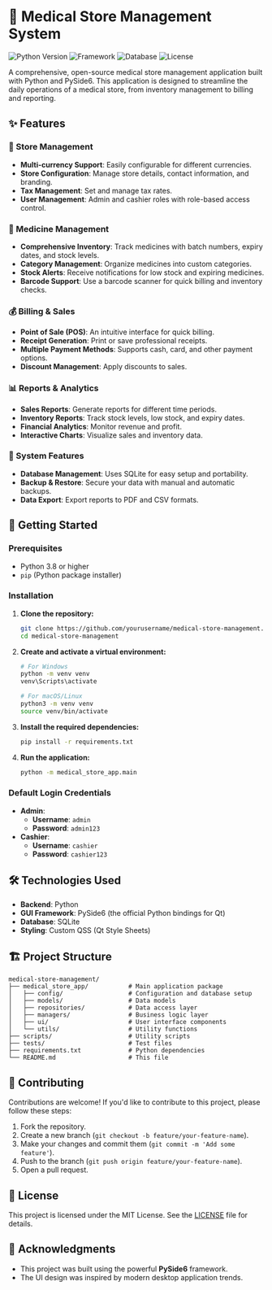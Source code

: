 # 🏥 Medical Store Management System

![Python Version](https://img.shields.io/badge/python-3.8+-blue.svg)
![Framework](https://img.shields.io/badge/Framework-PySide6-orange.svg)
![Database](https://img.shields.io/badge/Database-SQLite-blue.svg)
![License](https://img.shields.io/badge/License-MIT-green.svg)

A comprehensive, open-source medical store management application built with Python and PySide6. This application is designed to streamline the daily operations of a medical store, from inventory management to billing and reporting.

## ✨ Features

### 🏪 Store Management
- **Multi-currency Support**: Easily configurable for different currencies.
- **Store Configuration**: Manage store details, contact information, and branding.
- **Tax Management**: Set and manage tax rates.
- **User Management**: Admin and cashier roles with role-based access control.

### 💊 Medicine Management
- **Comprehensive Inventory**: Track medicines with batch numbers, expiry dates, and stock levels.
- **Category Management**: Organize medicines into custom categories.
- **Stock Alerts**: Receive notifications for low stock and expiring medicines.
- **Barcode Support**: Use a barcode scanner for quick billing and inventory checks.

### 💰 Billing & Sales
- **Point of Sale (POS)**: An intuitive interface for quick billing.
- **Receipt Generation**: Print or save professional receipts.
- **Multiple Payment Methods**: Supports cash, card, and other payment options.
- **Discount Management**: Apply discounts to sales.

### 📊 Reports & Analytics
- **Sales Reports**: Generate reports for different time periods.
- **Inventory Reports**: Track stock levels, low stock, and expiry dates.
- **Financial Analytics**: Monitor revenue and profit.
- **Interactive Charts**: Visualize sales and inventory data.

### 🔧 System Features
- **Database Management**: Uses SQLite for easy setup and portability.
- **Backup & Restore**: Secure your data with manual and automatic backups.
- **Data Export**: Export reports to PDF and CSV formats.

## 🚀 Getting Started

### Prerequisites
- Python 3.8 or higher
- `pip` (Python package installer)

### Installation
1.  **Clone the repository:**
    ```bash
    git clone https://github.com/yourusername/medical-store-management.git
    cd medical-store-management
    ```

2.  **Create and activate a virtual environment:**
    ```bash
    # For Windows
    python -m venv venv
    venv\Scripts\activate

    # For macOS/Linux
    python3 -m venv venv
    source venv/bin/activate
    ```

3.  **Install the required dependencies:**
    ```bash
    pip install -r requirements.txt
    ```

4.  **Run the application:**
    ```bash
    python -m medical_store_app.main
    ```

### Default Login Credentials
-   **Admin**:
    -   **Username**: `admin`
    -   **Password**: `admin123`
-   **Cashier**:
    -   **Username**: `cashier`
    -   **Password**: `cashier123`

## 🛠️ Technologies Used

-   **Backend**: Python
-   **GUI Framework**: PySide6 (the official Python bindings for Qt)
-   **Database**: SQLite
-   **Styling**: Custom QSS (Qt Style Sheets)

## 🏗️ Project Structure
```
medical-store-management/
├── medical_store_app/           # Main application package
│   ├── config/                  # Configuration and database setup
│   ├── models/                  # Data models
│   ├── repositories/            # Data access layer
│   ├── managers/                # Business logic layer
│   ├── ui/                      # User interface components
│   └── utils/                   # Utility functions
├── scripts/                     # Utility scripts
├── tests/                       # Test files
├── requirements.txt             # Python dependencies
└── README.md                    # This file
```

## 🤝 Contributing

Contributions are welcome! If you'd like to contribute to this project, please follow these steps:

1.  Fork the repository.
2.  Create a new branch (`git checkout -b feature/your-feature-name`).
3.  Make your changes and commit them (`git commit -m 'Add some feature'`).
4.  Push to the branch (`git push origin feature/your-feature-name`).
5.  Open a pull request.

## 📄 License

This project is licensed under the MIT License. See the [LICENSE](LICENSE) file for details.

## 🙏 Acknowledgments

-   This project was built using the powerful **PySide6** framework.
-   The UI design was inspired by modern desktop application trends.
